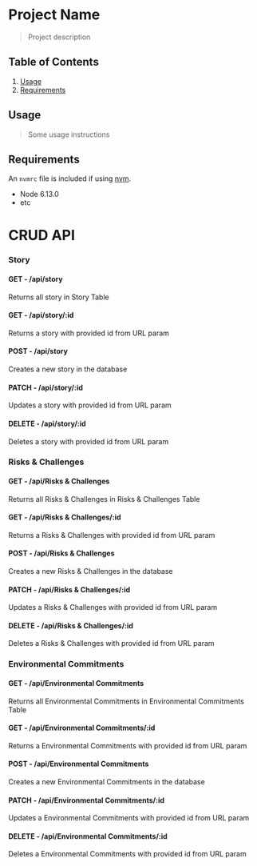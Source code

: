 # Project Name

> Project description

## Table of Contents

1. [Usage](#Usage)
1. [Requirements](#requirements)

## Usage

> Some usage instructions

## Requirements

An `nvmrc` file is included if using [nvm](https://github.com/creationix/nvm).

- Node 6.13.0
- etc

# CRUD API

### Story

#### GET - /api/story

Returns all story in Story Table

#### GET - /api/story/:id

Returns a story with provided id from URL param

#### POST - /api/story

Creates a new story in the database

#### PATCH - /api/story/:id

Updates a story with provided id from URL param

#### DELETE - /api/story/:id

Deletes a story with provided id from URL param

### Risks & Challenges

#### GET - /api/Risks & Challenges

Returns all Risks & Challenges in Risks & Challenges Table

#### GET - /api/Risks & Challenges/:id

Returns a Risks & Challenges with provided id from URL param

#### POST - /api/Risks & Challenges

Creates a new Risks & Challenges in the database

#### PATCH - /api/Risks & Challenges/:id

Updates a Risks & Challenges with provided id from URL param

#### DELETE - /api/Risks & Challenges/:id

Deletes a Risks & Challenges with provided id from URL param

### Environmental Commitments

#### GET - /api/Environmental Commitments

Returns all Environmental Commitments in Environmental Commitments Table

#### GET - /api/Environmental Commitments/:id

Returns a Environmental Commitments with provided id from URL param

#### POST - /api/Environmental Commitments

Creates a new Environmental Commitments in the database

#### PATCH - /api/Environmental Commitments/:id

Updates a Environmental Commitments with provided id from URL param

#### DELETE - /api/Environmental Commitments/:id

Deletes a Environmental Commitments with provided id from URL param


